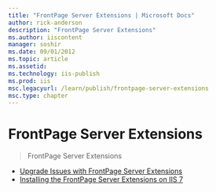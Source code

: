 ```yaml
---
title: "FrontPage Server Extensions | Microsoft Docs"
author: rick-anderson
description: "FrontPage Server Extensions"
ms.author: iiscontent
manager: soshir
ms.date: 09/01/2012
ms.topic: article
ms.assetid: 
ms.technology: iis-publish
ms.prod: iis
msc.legacyurl: /learn/publish/frontpage-server-extensions
msc.type: chapter
---
```

FrontPage Server Extensions
====================
> FrontPage Server Extensions


- [Upgrade Issues with FrontPage Server Extensions](upgrade-issues-with-frontpage-server-extensions.md)
- [Installing the FrontPage Server Extensions on IIS 7](installing-the-frontpage-server-extensions-on-iis.md)